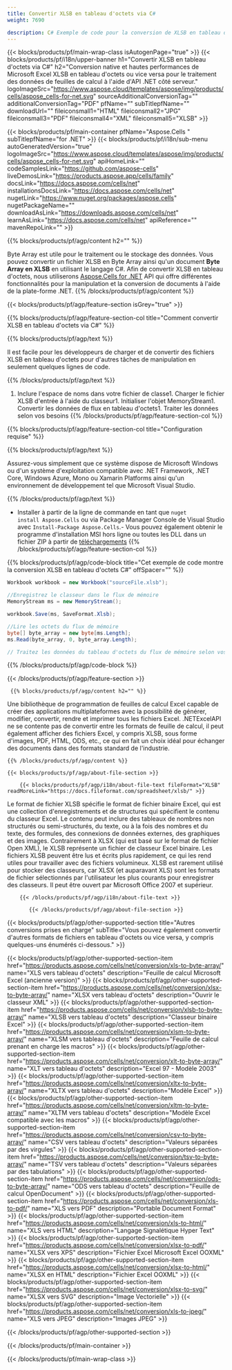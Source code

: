 ```yaml
---
title: Convertir XLSB en tableau d'octets via C# 
weight: 7690

description: C# Exemple de code pour la conversion de XLSB en tableau d'octets. Utilisez ce code pour la conversion Excel XLSB en tableau d'octets dans VB.NET, Asp.NET ou toute application basée sur .NET.
---
```

{{< blocks/products/pf/main-wrap-class isAutogenPage="true" >}}
{{< blocks/products/pf/i18n/upper-banner h1="Convertir XLSB en tableau d\'octets via C#" h2="Conversion native et hautes performances de Microsoft Excel XLSB en tableau d\'octets ou vice versa pour le traitement des données de feuilles de calcul à l\'aide d\'API .NET côté serveur." logoImageSrc="https://www.aspose.cloud/templates/aspose/img/products/cells/aspose_cells-for-net.svg" sourceAdditionalConversionTag="" additionalConversionTag="PDF" pfName="" subTitlepfName="" downloadUrl="" fileiconsmall1="HTML" fileiconsmall2="JPG" fileiconsmall3="PDF" fileiconsmall4="XML" fileiconsmall5="XLSB" >}}

{{< blocks/products/pf/main-container pfName="Aspose.Cells " subTitlepfName="for .NET" >}}
{{< blocks/products/pf/i18n/sub-menu autoGeneratedVersion="true" logoImageSrc="https://www.aspose.cloud/templates/aspose/img/products/cells/aspose_cells-for-net.svg" apiHomeLink="" codeSamplesLink="https://github.com/aspose-cells" liveDemosLink="https://products.aspose.app/cells/family" docsLink="https://docs.aspose.com/cells/net" installationsDocsLink="https://docs.aspose.com/cells/net" nugetLink="https://www.nuget.org/packages/aspose.cells" nugetPackageName="" downloadAsLink="https://downloads.aspose.com/cells/net" learnAsLink="https://docs.aspose.com/cells/net" apiReference="" mavenRepoLink="" >}}

{{% blocks/products/pf/agp/content h2="" %}}

 Byte Array est utile pour le traitement ou le stockage des données. Vous pouvez convertir un fichier XLSB en Byte Array ainsi qu'un document **Byte Array en XLSB** en utilisant le langage C#. Afin de convertir XLSB en tableau d'octets, nous utiliserons
 [Aspose.Cells for .NET](https://products.aspose.com/cells/net) 
 API qui offre différentes fonctionnalités pour la manipulation et la conversion de documents à l'aide de la plate-forme .NET. 
{{% /blocks/products/pf/agp/content %}}

{{< blocks/products/pf/agp/feature-section isGrey="true" >}}

{{% blocks/products/pf/agp/feature-section-col title="Comment convertir XLSB en tableau d\'octets via C#" %}}

{{% blocks/products/pf/agp/text %}}

 Il est facile pour les développeurs de charger et de convertir des fichiers XLSB en tableau d'octets pour d'autres tâches de manipulation en seulement quelques lignes de code.

{{% /blocks/products/pf/agp/text %}}

1. Inclure l'espace de noms dans votre fichier de classe1. Charger le fichier XLSB d'entrée à l'aide du classeur1. Initialiser l'objet MemoryStream1. Convertir les données de flux en tableau d'octets1. Traiter les données selon vos besoins
{{% /blocks/products/pf/agp/feature-section-col %}}

{{% blocks/products/pf/agp/feature-section-col title="Configuration requise" %}}

{{% blocks/products/pf/agp/text %}}

 Assurez-vous simplement que ce système dispose de Microsoft Windows ou d'un système d'exploitation compatible avec .NET Framework, .NET Core, Windows Azure, Mono ou Xamarin Platforms ainsi qu'un environnement de développement tel que Microsoft Visual Studio. 

{{% /blocks/products/pf/agp/text %}}

- Installer à partir de la ligne de commande en tant que <code>nuget install Aspose.Cells</code> ou via Package Manager Console de Visual Studio avec <code>Install-Package Aspose.Cells</code>.- Vous pouvez également obtenir le programme d'installation MSI hors ligne ou toutes les DLL dans un fichier ZIP à partir de <a href="https://downloads.aspose.com/cells/net">téléchargements</a>
{{% /blocks/products/pf/agp/feature-section-col %}}

{{% blocks/products/pf/agp/code-block title="Cet exemple de code montre la conversion XLSB en tableau d\'octets C#" offSpacer="" %}}

```cs
Workbook workbook = new Workbook("sourceFile.xlsb");

//Enregistrez le classeur dans le flux de mémoire
MemoryStream ms = new MemoryStream();

workbook.Save(ms, SaveFormat.Xlsb);

//Lire les octets du flux de mémoire
byte[] byte_array = new byte[ms.Length];
ms.Read(byte_array, 0, byte_array.Length);

// Traitez les données du tableau d'octets du flux de mémoire selon vos besoins 


```

{{% /blocks/products/pf/agp/code-block %}}

{{< /blocks/products/pf/agp/feature-section >}}

<!-- aboutfile Starts -->
      
     {{% blocks/products/pf/agp/content h2="" %}}

Une bibliothèque de programmation de feuilles de calcul Excel capable de créer des applications multiplateformes avec la possibilité de générer, modifier, convertir, rendre et imprimer tous les fichiers Excel. .NETExcelAPI ne se contente pas de convertir entre les formats de feuille de calcul, il peut également afficher des fichiers Excel, y compris XLSB, sous forme d'images, PDF, HTML, ODS, etc., ce qui en fait un choix idéal pour échanger des documents dans des formats standard de l'industrie.



    {{% /blocks/products/pf/agp/content %}}

    {{< blocks/products/pf/agp/about-file-section >}}

        {{< blocks/products/pf/agp/i18n/about-file-text fileFormat="XLSB" readMoreLink="https://docs.fileformat.com/spreadsheet/xlsb/" >}}
Le format de fichier XLSB spécifie le format de fichier binaire Excel, qui est une collection d'enregistrements et de structures qui spécifient le contenu du classeur Excel. Le contenu peut inclure des tableaux de nombres non structurés ou semi-structurés, du texte, ou à la fois des nombres et du texte, des formules, des connexions de données externes, des graphiques et des images. Contrairement à XLSX (qui est basé sur le format de fichier Open XML), le XLSB représente un fichier de classeur Excel binaire. Les fichiers XLSB peuvent être lus et écrits plus rapidement, ce qui les rend utiles pour travailler avec des fichiers volumineux. XLSB est rarement utilisé pour stocker des classeurs, car XLSX (et auparavant XLS) sont les formats de fichier sélectionnés par l'utilisateur les plus courants pour enregistrer des classeurs. Il peut être ouvert par Microsoft Office 2007 et supérieur.

        {{< /blocks/products/pf/agp/i18n/about-file-text >}}

           {{< /blocks/products/pf/agp/about-file-section >}}


<!-- aboutfile Ends -->

{{< blocks/products/pf/agp/other-supported-section title="Autres conversions prises en charge" subTitle="Vous pouvez également convertir d\'autres formats de fichiers en tableau d\'octets ou vice versa, y compris quelques-uns énumérés ci-dessous." >}}

{{< blocks/products/pf/agp/other-supported-section-item href="https://products.aspose.com/cells/net/conversion/xls-to-byte-array/" name="XLS vers tableau d\'octets" description="Feuille de calcul Microsoft Excel (ancienne version)" >}} {{< blocks/products/pf/agp/other-supported-section-item href="https://products.aspose.com/cells/net/conversion/xlsx-to-byte-array/" name="XLSX vers tableau d\'octets" description="Ouvrir le classeur XML" >}} {{< blocks/products/pf/agp/other-supported-section-item href="https://products.aspose.com/cells/net/conversion/xlsb-to-byte-array/" name="XLSB vers tableau d\'octets" description="Classeur binaire Excel" >}} {{< blocks/products/pf/agp/other-supported-section-item href="https://products.aspose.com/cells/net/conversion/xlsm-to-byte-array/" name="XLSM vers tableau d\'octets" description="Feuille de calcul prenant en charge les macros" >}} {{< blocks/products/pf/agp/other-supported-section-item href="https://products.aspose.com/cells/net/conversion/xlt-to-byte-array/" name="XLT vers tableau d\'octets" description="Excel 97 - Modèle 2003" >}} {{< blocks/products/pf/agp/other-supported-section-item href="https://products.aspose.com/cells/net/conversion/xltx-to-byte-array/" name="XLTX vers tableau d\'octets" description="Modèle Excel" >}} {{< blocks/products/pf/agp/other-supported-section-item href="https://products.aspose.com/cells/net/conversion/xltm-to-byte-array/" name="XLTM vers tableau d\'octets" description="Modèle Excel compatible avec les macros" >}} {{< blocks/products/pf/agp/other-supported-section-item href="https://products.aspose.com/cells/net/conversion/csv-to-byte-array/" name="CSV vers tableau d\'octets" description="Valeurs séparées par des virgules" >}} {{< blocks/products/pf/agp/other-supported-section-item href="https://products.aspose.com/cells/net/conversion/tsv-to-byte-array/" name="TSV vers tableau d\'octets" description="Valeurs séparées par des tabulations" >}} {{< blocks/products/pf/agp/other-supported-section-item href="https://products.aspose.com/cells/net/conversion/ods-to-byte-array/" name="ODS vers tableau d\'octets" description="Feuille de calcul OpenDocument" >}} {{< blocks/products/pf/agp/other-supported-section-item href="https://products.aspose.com/cells/net/conversion/xls-to-pdf/" name="XLS vers PDF" description="Portable Document Format" >}} {{< blocks/products/pf/agp/other-supported-section-item href="https://products.aspose.com/cells/net/conversion/xls-to-html/" name="XLS vers HTML" description="Langage Signalétique Hyper Text" >}} {{< blocks/products/pf/agp/other-supported-section-item href="https://products.aspose.com/cells/net/conversion/xlsx-to-pdf/" name="XLSX vers XPS" description="Fichier Excel Microsoft Excel OOXML" >}} {{< blocks/products/pf/agp/other-supported-section-item href="https://products.aspose.com/cells/net/conversion/xlsx-to-html/" name="XLSX en HTML" description="Fichier Excel OOXML" >}} {{< blocks/products/pf/agp/other-supported-section-item href="https://products.aspose.com/cells/net/conversion/xlsx-to-svg/" name="XLSX vers SVG" description="Image Vectorielle" >}} {{< blocks/products/pf/agp/other-supported-section-item href="https://products.aspose.com/cells/net/conversion/xls-to-jpeg/" name="XLS vers JPEG" description="Images JPEG" >}} 

{{< /blocks/products/pf/agp/other-supported-section >}}

{{< /blocks/products/pf/main-container >}}
    
{{< /blocks/products/pf/main-wrap-class >}}
